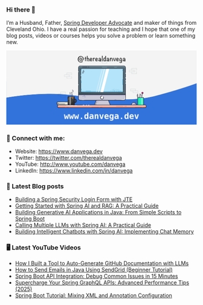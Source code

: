 ### Hi there 👋

I’m a Husband, Father, [Spring Developer Advocate](https://tanzu.vmware.com/developer/advocates/) and maker of things from Cleveland Ohio. I have a real passion for teaching and I hope that one of my blog posts, videos or courses helps you solve a problem or learn something new.

![Profile Header](./github_profile_header.png)

### 🤝 Connect with me:

- Website: https://www.danvega.dev
- Twitter: https://twitter.com/therealdanvega
- YouTube: http://www.youtube.com/danvega
- LinkedIn: https://www.linkedin.com/in/danvega

### 📝 Latest Blog posts

<!-- BLOG-POST-LIST:START -->
- [Building a Spring Security Login Form with JTE](/blog/2024/10/24/spring-boot-oauth-demo)
- [Getting Started with Spring AI and RAG: A Practical Guide](/blog/2024/10/22/getting-started-with-spring-ai-rag)
- [Building Generative AI Applications in Java: From Simple Scripts to Spring Boot](/blog/2024/10/15/ai-java-developers)
- [Calling Multiple LLMs with Spring AI: A Practical Guide](/blog/2024/10/14/spring-ai-multiple-llms)
- [Building Intelligent Chatbots with Spring AI: Implementing Chat Memory](/blog/2024/10/11/spring-ai-chat-memory)
<!-- BLOG-POST-LIST:END -->

### 🖥 Latest YouTube Videos

<!-- YOUTUBE:START -->
- [How I Built a Tool to Auto-Generate GitHub Documentation with LLMs](https://www.youtube.com/watch?v=QYchuz6nBR8)
- [How to Send Emails in Java Using SendGrid &lpar;Beginner Tutorial&rpar;](https://www.youtube.com/watch?v=i8Hvvo4ZITg)
- [Spring Boot API Integration: Debug Common Issues in 15 Minutes](https://www.youtube.com/watch?v=-iO9HkuSelo)
- [Supercharge Your Spring GraphQL APIs: Advanced Performance Tips &lpar;2025&rpar;](https://www.youtube.com/watch?v=6oOKpVn4Qqg)
- [Spring Boot Tutorial: Mixing XML and Annotation Configuration](https://www.youtube.com/watch?v=6arSdLciC_k)
<!-- YOUTUBE:END -->
